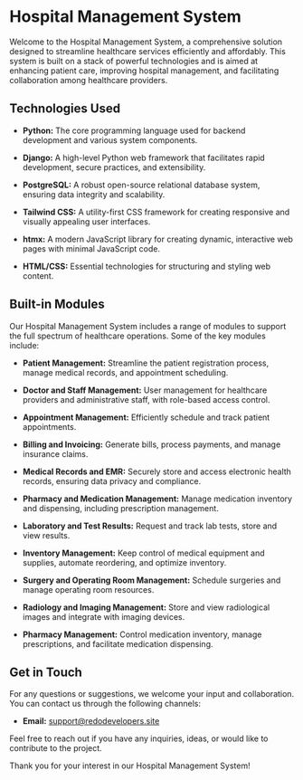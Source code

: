 # Hospital Management System

Welcome to the Hospital Management System, a comprehensive solution designed to streamline healthcare services efficiently and affordably. This system is built on a stack of powerful technologies and is aimed at enhancing patient care, improving hospital management, and facilitating collaboration among healthcare providers.

## Technologies Used

- **Python:** The core programming language used for backend development and various system components.

- **Django:** A high-level Python web framework that facilitates rapid development, secure practices, and extensibility.

- **PostgreSQL:** A robust open-source relational database system, ensuring data integrity and scalability.

- **Tailwind CSS:** A utility-first CSS framework for creating responsive and visually appealing user interfaces.

- **htmx:** A modern JavaScript library for creating dynamic, interactive web pages with minimal JavaScript code.

- **HTML/CSS:** Essential technologies for structuring and styling web content.

## Built-in Modules

Our Hospital Management System includes a range of modules to support the full spectrum of healthcare operations. Some of the key modules include:

- **Patient Management:** Streamline the patient registration process, manage medical records, and appointment scheduling.

- **Doctor and Staff Management:** User management for healthcare providers and administrative staff, with role-based access control.

- **Appointment Management:** Efficiently schedule and track patient appointments.

- **Billing and Invoicing:** Generate bills, process payments, and manage insurance claims.

- **Medical Records and EMR:** Securely store and access electronic health records, ensuring data privacy and compliance.

- **Pharmacy and Medication Management:** Manage medication inventory and dispensing, including prescription management.

- **Laboratory and Test Results:** Request and track lab tests, store and view results.

- **Inventory Management:** Keep control of medical equipment and supplies, automate reordering, and optimize inventory.

- **Surgery and Operating Room Management:** Schedule surgeries and manage operating room resources.

- **Radiology and Imaging Management:** Store and view radiological images and integrate with imaging devices.

- **Pharmacy Management:** Control medication inventory, manage prescriptions, and facilitate medication dispensing.

## Get in Touch

For any questions or suggestions, we welcome your input and collaboration. You can contact us through the following channels:

- **Email:** support@redodevelopers.site

Feel free to reach out if you have any inquiries, ideas, or would like to contribute to the project.

Thank you for your interest in our Hospital Management System!
